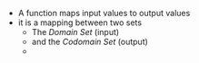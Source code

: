 - A function maps input values to output values
- it is a mapping between two sets
	- The *Domain Set* (input)
	- and the *Codomain Set* (output)
	- 